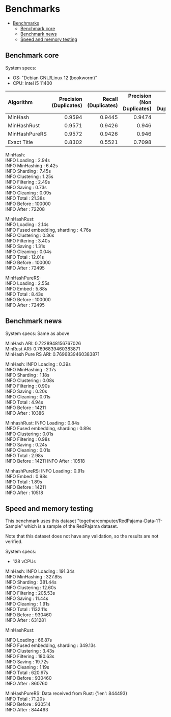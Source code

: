 # Benchmarks

- [Benchmarks](#benchmarks)
  - [Benchmark core](#benchmark-core)
  - [Benchmark news](#benchmark-news)
  - [Speed and memory testing](#speed-and-memory-testing)

## Benchmark core

System specs:
- OS: "Debian GNU/Linux 12 (bookworm)"
- CPU: Intel i5 11400

| Algorithm     |   Precision (Duplicates) |   Recall (Duplicates) |   Precision (Non Duplicates) |   Recall (Non Duplicates) |   Macro F1 score |   Accuracy | Time   |
|:--------------|-------------------------:|----------------------:|-----------------------------:|--------------------------:|-----------------:|-----------:|:-------|
| MinHash       |                   0.9594 |                0.9445 |                       0.9474 |                    0.9616 |           0.9534 |     0.924  | 22.08s |
| MinHashRust   |                   0.9571 |                0.9426 |                       0.946  |                    0.9597 |           0.9516 |     0.9284 | 13.88s |
| MinHashPureRS |                   0.9572 |                0.9426 |                       0.946  |                    0.9598 |           0.9516 |     0.9284 | 8.43s  |
| Exact Title   |                   0.8302 |                0.5521 |                       0.7098 |                    0.9065 |           0.77   |     0.7456 | -      |

MinHash:  
INFO     Loading                         : 2.94s  
INFO     MinHashing                      : 6.42s  
INFO     Sharding                        : 7.45s  
INFO     Clustering                      : 1.25s  
INFO     Filtering                       : 2.49s  
INFO     Saving                          : 0.73s  
INFO     Cleaning                        : 0.09s   
INFO     Total                           : 21.38s  
INFO     Before                          : 100000  
INFO     After                           : 72208   

MinHashRust:  
INFO     Loading                         : 2.14s  
INFO     Fused embedding, sharding       : 4.76s  
INFO     Clustering                      : 0.36s  
INFO     Filtering                       : 3.40s  
INFO     Saving                          : 1.31s  
INFO     Cleaning                        : 0.04s  
INFO     Total                           : 12.01s  
INFO     Before                          : 100000  
INFO     After                           : 72495   

MinHashPureRS:  
INFO     Loading                         : 2.55s  
INFO     Embed                           : 5.88s  
INFO     Total                           : 8.43s  
INFO     Before                          : 100000  
INFO     After                           : 72495  


## Benchmark news

System specs:
Same as above

MinHash ARI: 0.7228948156767026  
MinRust ARI: 0.7696839460383871  
MinHash Pure RS ARI: 0.7696839460383871  

MinHash:
INFO     Loading                         : 0.39s  
INFO     MinHashing                      : 2.17s  
INFO     Sharding                        : 1.18s  
INFO     Clustering                      : 0.08s  
INFO     Filtering                       : 0.90s  
INFO     Saving                          : 0.20s  
INFO     Cleaning                        : 0.01s  
INFO     Total                           : 4.94s  
INFO     Before                          : 14211  
INFO     After                           : 10386  

MinhashRust:
INFO     Loading                         : 0.84s  
INFO     Fused embedding, sharding       : 0.89s  
INFO     Clustering                      : 0.01s  
INFO     Filtering                       : 0.98s  
INFO     Saving                          : 0.24s  
INFO     Cleaning                        : 0.01s  
INFO     Total                           : 2.98s  
INFO     Before                          : 14211 
INFO     After                           : 10518  

MinhashPureRS:
INFO     Loading                         : 0.91s  
INFO     Embed                           : 0.98s  
INFO     Total                           : 1.89s  
INFO     Before                          : 14211  
INFO     After                           : 10518  

## Speed and memory testing

This benchmark uses this dataset "togethercomputer/RedPajama-Data-1T-Sample" which is a sample of the RedPajama dataset.

Note that this dataset does not have any validation, so the results are not verified.

System specs:
- 128 vCPUs

MinHash:
INFO     Loading                         : 191.34s  
INFO     MinHashing                      : 327.85s  
INFO     Sharding                        : 381.44s  
INFO     Clustering                      : 12.60s   
INFO     Filtering                       : 205.53s  
INFO     Saving                          : 11.44s   
INFO     Cleaning                        : 1.91s    
INFO     Total                           : 1132.11s  
INFO     Before                          : 930460    
INFO     After                           : 631281  

MinHashRust:

INFO     Loading                         : 66.87s  
INFO     Fused embedding, sharding       : 349.13s  
INFO     Clustering                      : 3.43s    
INFO     Filtering                       : 180.63s  
INFO     Saving                          : 19.72s   
INFO     Cleaning                        : 1.19s    
INFO     Total                           : 620.97s   
INFO     Before                          : 930460  
INFO     After                           : 860760  

MinHashPureRS:
Data received from Rust: {'len': 844493}  
INFO     Total                           : 71.20s  
INFO     Before                          : 930514  
INFO     After                           : 844493  


